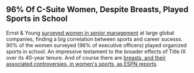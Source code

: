 

## 96% Of C-Suite Women, Despite Breasts, Played Sports in School

Ernst & Young [surveyed women in senior management](http://www.ft.com/cms/s/2/6039120a-e9bd-11e2-bf03-00144feabdc0.html#axzz2ZEOv7vNE "Ernst & Young Studies The Connection Between Female Executives And Sports") at large global companies, finding a big correlation between sports and career sucesss. 90% of the women surveyed (96% of executive officers) played organized sports in school. An impressive testament to the broader effects of Title IX over its 40-year tenure. And of course there are [breasts, and their associated controversies, in women's sports, as ESPN reports](http://espn.go.com/espnw/news-commentary/article/9451835/female-athletes-biggest-opponents-their-own-breasts-espn-magazine "YOU CAN ONLY HOPE TO CONTAIN THEM").
